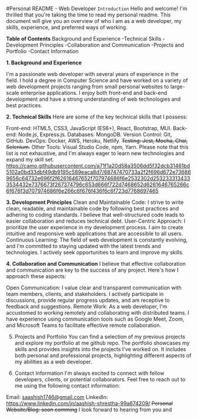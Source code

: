 #Personal README - Web Developer
`Introduction`
Hello and welcome! I'm thrilled that you're taking the time to read my personal readme. This document will give you an overview of who I am as a web developer, my skills, experience, and preferred ways of working.

**Table of Contents**
Background and Experience
-Technical Skills
-Development Principles
-Collaboration and Communication
-Projects and Portfolio
-Contact Information

**1. Background and Experience**

I'm a passionate web developer with several years of experience in the field. I hold a degree in Computer Science and have worked on a variety of web development projects ranging from small personal websites to large-scale enterprise applications. I enjoy both front-end and back-end development and have a strong understanding of web technologies and best practices.

**2. Technical Skills**
Here are some of the key technical skills that I possess:

Front-end: HTML5, CSS3, JavaScript (ES6+), React, Bootstrap, MUI.
Back-end: Node.js, Express.js.
Databases:  MongoDB.
Version Control: Git, GitHub.
DevOps: Docker, AWS, Heroku, Netlify.
~~Testing: Jest, Mocha, Chai, Selenium.~~
Other Tools: Visual Studio Code, npm, Yarn.
Please note that this list is not exhaustive, and I'm always eager to learn new technologies and expand my skill set.
https://camo.githubusercontent.com/a71f1a20d58a3506dd5f32dcb31461bd5102a0bd33dbf49db9195c589eaca8d7/68747470733a2f2f696d672e736869656c64732e696f2f62616467652f707974686f6e2532302d2532333134333534432e7376673f267374796c653d666f722d7468652d6261646765266c6f676f3d707974686f6e266c6f676f436f6c6f723d7768697465

**3. Development Principles**
Clean and Maintainable Code: I strive to write clean, readable, and maintainable code by following best practices and adhering to coding standards. I believe that well-structured code leads to easier collaboration and reduces technical debt.
User-Centric Approach: I prioritize the user experience in my development process. I aim to create intuitive and responsive web applications that are accessible to all users.
Continuous Learning: The field of web development is constantly evolving, and I'm committed to staying updated with the latest trends and technologies. I actively seek opportunities to learn and improve my skills.

**4. Collaboration and Communication**
I believe that effective collaboration and communication are key to the success of any project. Here's how I approach these aspects:

Open Communication: I value clear and transparent communication with team members, clients, and stakeholders. I actively participate in discussions, provide regular progress updates, and am receptive to feedback and suggestions.
Remote Work: As a web developer, I'm accustomed to working remotely and collaborating with distributed teams. I have experience using communication tools such as Google Meet, Zoom, and Microsoft Teams to facilitate effective remote collaboration.

5. Projects and Portfolio
You can find a selection of my previous projects and explore my portfolio at me github repo. The portfolio showcases my skills and provides insights into the projects I've worked on. It includes both personal and professional projects, highlighting different aspects of my abilities as a web developer.

6. Contact Information
I'm always excited to connect with fellow developers, clients, or potential collaborators. Feel free to reach out to me using the following contact information:

Email: saashish1746@gmail.com
LinkedIn: https://www.linkedin.com/in/aashish-shrestha-99a674209/
~~Personal Website/Blog: soon comming~~
I look forward to hearing from you and

